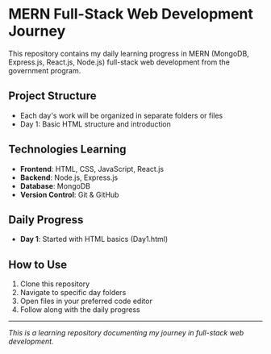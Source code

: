 # MERN Full-Stack Web Development Journey

This repository contains my daily learning progress in MERN (MongoDB, Express.js, React.js, Node.js) full-stack web development from the government program.

## Project Structure
- Each day's work will be organized in separate folders or files
- Day 1: Basic HTML structure and introduction

## Technologies Learning
- **Frontend**: HTML, CSS, JavaScript, React.js
- **Backend**: Node.js, Express.js
- **Database**: MongoDB
- **Version Control**: Git & GitHub

## Daily Progress
- **Day 1**: Started with HTML basics (Day1.html)

## How to Use
1. Clone this repository
2. Navigate to specific day folders
3. Open files in your preferred code editor
4. Follow along with the daily progress

---
*This is a learning repository documenting my journey in full-stack web development.*
